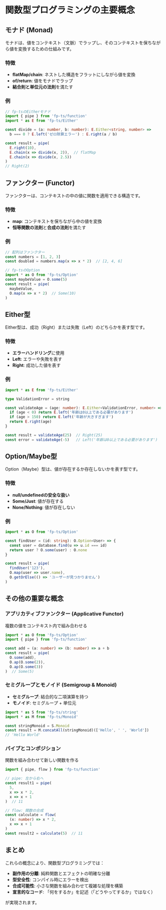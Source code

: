 # 関数型プログラミングの主要概念

## モナド (Monad)

モナドは、値をコンテキスト（文脈）でラップし、そのコンテキストを保ちながら値を変換するための仕組みです。

### 特徴
- **flatMap/chain**: ネストした構造をフラットにしながら値を変換
- **of/return**: 値をモナドでラップ
- **結合則と単位元の法則**を満たす

### 例
```typescript
// fp-tsのEitherモナド
import { pipe } from 'fp-ts/function'
import * as E from 'fp-ts/Either'

const divide = (a: number, b: number): E.Either<string, number> =>
  b === 0 ? E.left('ゼロ除算エラー') : E.right(a / b)

const result = pipe(
  E.right(10),
  E.chain(x => divide(x, 2)),  // flatMap
  E.chain(x => divide(x, 2.5))
)
// Right(2)
```

## ファンクター (Functor)

ファンクターは、コンテキストの中の値に関数を適用できる構造です。

### 特徴
- **map**: コンテキストを保ちながら中の値を変換
- **恒等関数の法則**と**合成の法則**を満たす

### 例
```typescript
// 配列はファンクター
const numbers = [1, 2, 3]
const doubled = numbers.map(x => x * 2)  // [2, 4, 6]

// fp-tsのOption
import * as O from 'fp-ts/Option'
const maybeValue = O.some(5)
const result = pipe(
  maybeValue,
  O.map(x => x * 2)  // Some(10)
)
```

## Either型

Either型は、成功（Right）または失敗（Left）のどちらかを表す型です。

### 特徴
- **エラーハンドリング**に使用
- **Left**: エラーや失敗を表す
- **Right**: 成功した値を表す

### 例
```typescript
import * as E from 'fp-ts/Either'

type ValidationError = string

const validateAge = (age: number): E.Either<ValidationError, number> => {
  if (age < 0) return E.left('年齢は0以上である必要があります')
  if (age > 150) return E.left('年齢が大きすぎます')
  return E.right(age)
}

const result = validateAge(25)  // Right(25)
const error = validateAge(-5)   // Left('年齢は0以上である必要があります')
```

## Option/Maybe型

Option（Maybe）型は、値が存在するか存在しないかを表す型です。

### 特徴
- **null/undefinedの安全な扱い**
- **Some/Just**: 値が存在する
- **None/Nothing**: 値が存在しない

### 例
```typescript
import * as O from 'fp-ts/Option'

const findUser = (id: string): O.Option<User> => {
  const user = database.find(u => u.id === id)
  return user ? O.some(user) : O.none
}

const result = pipe(
  findUser('123'),
  O.map(user => user.name),
  O.getOrElse(() => 'ユーザーが見つかりません')
)
```

## その他の重要な概念

### アプリカティブファンクター (Applicative Functor)
複数の値をコンテキスト内で組み合わせる
```typescript
import * as O from 'fp-ts/Option'
import { pipe } from 'fp-ts/function'

const add = (a: number) => (b: number) => a + b
const result = pipe(
  O.some(add),
  O.ap(O.some(2)),
  O.ap(O.some(3))
)  // Some(5)
```

### セミグループとモノイド (Semigroup & Monoid)
- **セミグループ**: 結合的な二項演算を持つ
- **モノイド**: セミグループ + 単位元

```typescript
import * as S from 'fp-ts/string'
import * as M from 'fp-ts/Monoid'

const stringMonoid = S.Monoid
const result = M.concatAll(stringMonoid)(['Hello', ' ', 'World'])
// 'Hello World'
```

### パイプとコンポジション
関数を組み合わせて新しい関数を作る
```typescript
import { pipe, flow } from 'fp-ts/function'

// pipe: 左から右へ
const result1 = pipe(
  5,
  x => x * 2,
  x => x + 1
)  // 11

// flow: 関数の合成
const calculate = flow(
  (x: number) => x * 2,
  x => x + 1
)
const result2 = calculate(5)  // 11
```

## まとめ

これらの概念により、関数型プログラミングでは：
- **副作用の分離**: 純粋関数とエフェクトの明確な分離
- **型安全性**: コンパイル時にエラーを検出
- **合成可能性**: 小さな関数を組み合わせて複雑な処理を構築
- **宣言的なコード**: 「何をするか」を記述（「どうやってするか」ではなく）

が実現されます。